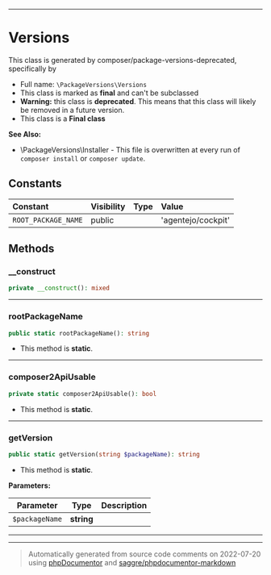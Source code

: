 ***

# Versions

This class is generated by composer/package-versions-deprecated, specifically by



* Full name: `\PackageVersions\Versions`
* This class is marked as **final** and can't be subclassed
* **Warning:** this class is **deprecated**. This means that this class will likely be removed in a future version.
* This class is a **Final class**

**See Also:**

* \PackageVersions\Installer - This file is overwritten at every run of `composer install` or `composer update`.


## Constants

| Constant | Visibility | Type | Value |
|:---------|:-----------|:-----|:------|
|`ROOT_PACKAGE_NAME`|public| |&#039;agentejo/cockpit&#039;|


## Methods


### __construct



```php
private __construct(): mixed
```











***

### rootPackageName



```php
public static rootPackageName(): string
```



* This method is **static**.







***

### composer2ApiUsable



```php
private static composer2ApiUsable(): bool
```



* This method is **static**.







***

### getVersion



```php
public static getVersion(string $packageName): string
```



* This method is **static**.




**Parameters:**

| Parameter | Type | Description |
|-----------|------|-------------|
| `$packageName` | **string** |  |




***


***
> Automatically generated from source code comments on 2022-07-20 using [phpDocumentor](http://www.phpdoc.org/) and [saggre/phpdocumentor-markdown](https://github.com/Saggre/phpDocumentor-markdown)
